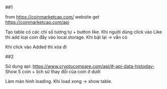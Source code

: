 ##1

from https://coinmarketcap.com/ website get https://coinmarketcap.com/api

Tạo table có các chỉ số tương tự + button like. Khi người dùng click vào Like thì add loại coin đấy vào local.storage. Khi bật lại -> vẫn có

Khi click vào Added thì xóa đi


##2

Sử dụng api:
https://www.cryptocompare.com/api/#-api-data-histoday-
Show 5 coin + lịch sử thay đổi của coin ở dưới

Làm màn hình loading. Khi load xong -> show table.
